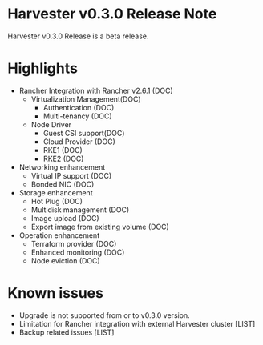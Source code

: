 # Harvester v0.3.0 Release Note

Harvester v0.3.0 Release is a beta release.

# Highlights

* Rancher Integration with Rancher v2.6.1 (DOC)
    * Virtualization Management(DOC)
        * Authentication (DOC)
        * Multi-tenancy (DOC)
    * Node Driver
        * Guest CSI support(DOC)
        * Cloud Provider (DOC)
        * RKE1 (DOC)
        * RKE2 (DOC)
* Networking enhancement
    * Virtual IP support (DOC)
    * Bonded NIC (DOC)
* Storage enhancement 
    * Hot Plug (DOC)
    * Multidisk management (DOC)
    * Image upload (DOC)
    * Export image from existing volume (DOC)
* Operation enhancement
    * Terraform provider (DOC)
    * Enhanced monitoring (DOC)
    * Node eviction (DOC)

# Known issues
* Upgrade is not supported from or to v0.3.0 version.
* Limitation for Rancher integration with external Harvester cluster [LIST]
* Backup related issues [LIST]